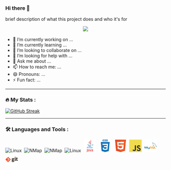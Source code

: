 ### Hi there 👋

 brief description of what this project does and who it's for

 <div id="header" align="center">
  <img src="https://media.giphy.com/media/M9gbBd9nbDrOTu1Mqx/giphy.gif" width="100"/>
</div>


- 🔭 I’m currently working on ...
- 🌱 I’m currently learning ...
- 👯 I’m looking to collaborate on ...
- 🤔 I’m looking for help with ...
- 💬 Ask me about ...
- 📫 How to reach me: ...
- 😄 Pronouns: ...
- ⚡ Fun fact: ...




---

### :fire: My Stats :

[![GitHub Streak](http://github-readme-streak-stats.herokuapp.com?user=hussainashiqktk&theme=dark&background=000000)](https://git.io/streak-stats)

---

### :hammer_and_wrench: Languages and Tools :
<div>


  <img src="https://img.icons8.com/ios-filled/344/linux.png" title="Linux" alt="Linux" width="40" height="40"/>&nbsp;
  <img src="https://nmap.org/images/nmap-logo-256x256.png" title="Nmap" alt="NMap" width="40" height="40"/>&nbsp;
  <img src="https://jacobriggs.io/tools/app/web/upload/large/3_eedab2dbcde47a63f847af0a612d1f8d.png" title="Nmap" alt="NMap" width="40" height="40"/>&nbsp;
  <img src="https://upload.wikimedia.org/wikipedia/commons/thumb/4/45/Parrot_Logo.png/506px-Parrot_Logo.png" title="Linux" alt="Linux" width="40" height="40"/>&nbsp;
  <img src="https://github.com/devicons/devicon/blob/master/icons/java/java-original-wordmark.svg" title="Java" alt="Java" width="40" height="40"/>&nbsp;
  <img src="https://github.com/devicons/devicon/blob/master/icons/css3/css3-plain-wordmark.svg"  title="CSS3" alt="CSS" width="40" height="40"/>&nbsp;
  <img src="https://github.com/devicons/devicon/blob/master/icons/html5/html5-original.svg" title="HTML5" alt="HTML" width="40" height="40"/>&nbsp;
  <img src="https://github.com/devicons/devicon/blob/master/icons/javascript/javascript-original.svg" title="JavaScript" alt="JavaScript" width="40" height="40"/>&nbsp;
  <img src="https://github.com/devicons/devicon/blob/master/icons/mysql/mysql-original-wordmark.svg" title="MySQL"  alt="MySQL" width="40" height="40"/>&nbsp;
  <img src="https://github.com/devicons/devicon/blob/master/icons/git/git-original-wordmark.svg" title="Git" alt="Git" width="40" height="40"/>
 
</div>
